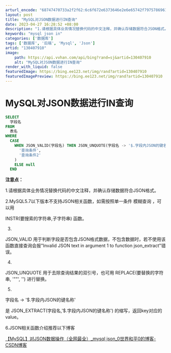 ```yaml
---
arturl_encode: "68747470733a2f2f62:6c6f672e6373646e2e6e65742f79757869616e676d6974752f:61727469636c652f64657461696c732f313330343037393130"
layout: post
title: "MySQL对JSON数据进行IN查询"
date: 2023-04-27 16:28:52 +08:00
description: "1.请根据具体业务情况替换代码的中文注释，并确认存储数据符合JSON格式。2.MySQL5.7以下版"
keywords: "mysql json in"
categories: ['数据库']
tags: ['数据库', '后端', 'Mysql', 'Json']
artid: "130407910"
image:
    path: https://api.vvhan.com/api/bing?rand=sj&artid=130407910
    alt: "MySQL对JSON数据进行IN查询"
render_with_liquid: false
featuredImage: https://bing.ee123.net/img/rand?artid=130407910
featuredImagePreview: https://bing.ee123.net/img/rand?artid=130407910
---
```


# MySQL对JSON数据进行IN查询

```sql
SELECT
  字段名
FROM
  表名
WHERE
  CASE
    WHEN JSON_VALID(字段名) THEN JSON_UNQUOTE(字段名 -> '$.字段内JSON的键名称') IN (
      '查询条件',
      '查询条件2'
    )
    ELSE null
  END
```

**注意点：**

1.请根据具体业务情况替换代码的中文注释，并确认存储数据符合JSON格式。

2.MySQL5.7以下版本不支持JSON相关函数，如需按照单一条件
模糊查询
，可以用


INSTR(要搜索的字符串,子字符串)
函数。

3.
JSON\_VALID
用于判断字段是否包含JSON格式数据，不包含数据时，若不使用该函数直接查询会报"Invalid JSON text in argument 1 to function json\_extract"错误。

4.
JSON\_UNQUOTE
用于去除查询结果的双引号，也可用
REPLACE(要替换的字符串, '""', '')
进行替换。

5.
字段名 -> '$.字段内JSON的键名称'


是
JSON\_EXTRACT(字段名,'$.字段内JSON的键名称')
的缩写，返回key对应的value。

6.JSON相关函数介绍推荐以下博客

[【MySQL】对JSON数据操作（全网最全）\_mysql json\_0世界和平0的博客-CSDN博客](https://blog.csdn.net/asd529735325/article/details/107205214/ "【MySQL】对JSON数据操作（全网最全）_mysql json_0世界和平0的博客-CSDN博客")